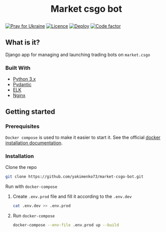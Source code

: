 # <p align="center">Market csgo bot</p>

[![Pray for Ukraine](https://img.shields.io/badge/made_in-ukraine-ffd700.svg?labelColor=0057b7)](https://stand-with-ukraine.pp.ua)
[![Licence](https://img.shields.io/github/license/yakimenko73/market-csgo-bot)](https://github.com/yakimenko73/market-csgo-bot/blob/master/LICENSE)
[![Deploy](https://github.com/yakimenko73/market-csgo-bot/actions/workflows/docker-image.yml/badge.svg)](https://github.com/yakimenko73/market-csgo-bot/actions/workflows/docker-image.yml)
[![Code factor](https://www.codefactor.io/repository/github/yakimenko73/market-csgo-bot/badge)](https://www.codefactor.io/repository/github/yakimenko73/market-csgo-bot)

## What is it?

Django app for managing and launching trading bots on `market.csgo`

### Built With

* [Python 3.x](https://www.python.org/)
* [Pydantic](https://github.com/pydantic/pydantic)
* [ELK](https://www.elastic.co/what-is/elk-stack)
* [Nginx](https://www.nginx.com/)

## Getting started

### Prerequisites

`Docker compose` is used to make it easier to start it. See the
official [docker installation documentation](https://docs.docker.com/compose/install/).

### Installation

Clone the repo

   ```sh
   git clone https://github.com/yakimenko73/market-csgo-bot.git
   ```

Run with `docker-compose`

1. Create `.env.prod` file and fill it according to the `.env.dev`
    ```sh
    cat .env.dev >> .env.prod
    ```
2. Run `docker-compose`
   ```sh
   docker-compose --env-file .env.prod up --build
   ```
